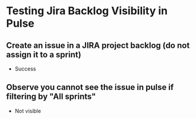 # Testing Jira Backlog Visibility in Pulse

## Create an issue in a JIRA project backlog (do not assign it to a sprint)

* Success

## Observe you cannot see the issue in pulse if filtering by "All sprints"

* Not visible

